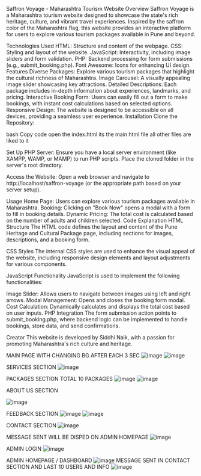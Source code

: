 Saffron Voyage - Maharashtra Tourism Website
Overview
Saffron Voyage is a Maharashtra tourism website designed to showcase the state's rich heritage, culture, and vibrant travel experiences. Inspired by the saffron color of the Maharashtra flag, this website provides an interactive platform for users to explore various tourism packages available in Pune and beyond.

Technologies Used
HTML: Structure and content of the webpage.
CSS: Styling and layout of the website.
JavaScript: Interactivity, including image sliders and form validation.
PHP: Backend processing for form submissions (e.g., submit_booking.php).
Font Awesome: Icons for enhancing UI design.
Features
Diverse Packages: Explore various tourism packages that highlight the cultural richness of Maharashtra.
Image Carousel: A visually appealing image slider showcasing key attractions.
Detailed Descriptions: Each package includes in-depth information about experiences, landmarks, and pricing.
Interactive Booking Form: Users can easily fill out a form to make bookings, with instant cost calculations based on selected options.
Responsive Design: The website is designed to be accessible on all devices, providing a seamless user experience.
Installation
Clone the Repository:

bash
Copy code
open the index.html its the main html file all other files are liked to it

Set Up PHP Server: Ensure you have a local server environment (like XAMPP, WAMP, or MAMP) to run PHP scripts. Place the cloned folder in the server's root directory.

Access the Website: Open a web browser and navigate to http://localhost/saffron-voyage (or the appropriate path based on your server setup).

Usage
Home Page: Users can explore various tourism packages available in Maharashtra.
Booking: Clicking on "Book Now" opens a modal with a form to fill in booking details.
Dynamic Pricing: The total cost is calculated based on the number of adults and children selected.
Code Explanation
HTML Structure
The HTML code defines the layout and content of the Pune Heritage and Cultural Package page, including sections for images, descriptions, and a booking form.

CSS Styles
The internal CSS styles are used to enhance the visual appeal of the website, including responsive design elements and layout adjustments for various components.

JavaScript Functionality
JavaScript is used to implement the following functionalities:

Image Slider: Allows users to navigate between images using left and right arrows.
Modal Management: Opens and closes the booking form modal.
Cost Calculation: Dynamically calculates and displays the total cost based on user inputs.
PHP Integration
The form submission action points to submit_booking.php, where backend logic can be implemented to handle bookings, store data, and send confirmations.

Creator
This website is developed by Siddhi Naik, with a passion for promoting Maharashtra's rich culture and heritage.


MAIN PAGE WITH CHANGING BG AFTER EACH 3 SEC
![image](https://github.com/user-attachments/assets/84a2dd3a-3ee0-4e73-a486-6e1044c482a5) 
![image](https://github.com/user-attachments/assets/9b7499b4-b75d-446a-9f52-a689e40e90f9)


SERVICES SECTION 
![image](https://github.com/user-attachments/assets/73c6403a-123a-4cc7-8f8e-3cb5549902f1)

PACKAGES SECTION TOTAL 10 PACKAGES
![image](https://github.com/user-attachments/assets/46e8b1ee-dbfd-4f8c-89ed-3193322a01c9)
![image](https://github.com/user-attachments/assets/19d1457e-51fa-45b3-a471-20b0bb4604a1)

ABOUT US SECTION

![image](https://github.com/user-attachments/assets/b37cb79a-c7de-451c-8632-cc0fcde9ee62)

FEEDBACK SECTION
![image](https://github.com/user-attachments/assets/4a1b39b4-4d64-46bd-b88b-26097d5699f3)
![image](https://github.com/user-attachments/assets/596f0cf2-d540-4eaa-9b22-2acdcfc76c5b)

CONTACT SECTION
![image](https://github.com/user-attachments/assets/abe5be01-2aba-4096-8ce3-c46f63091602)

MESSAGE SENT WILL BE DISPED ON ADMIN HOMEPAGE
![image](https://github.com/user-attachments/assets/939efe92-ab71-4256-8692-056247384e3f)

ADMIN LOGIN 
![image](https://github.com/user-attachments/assets/85ff168d-889c-4bfa-b334-ed14769dc4ec)

ADMIN HOMEPAGE / DASHBOARD
![image](https://github.com/user-attachments/assets/7b951fe0-4098-40ea-b6c3-11dadb4ffd5e)
MESSAGE SENT IN CONTACT SECTION AND LAST 10 USERS AND INFO 
![image](https://github.com/user-attachments/assets/b9dc70dd-17a3-4bf1-9042-8914044388f9)
